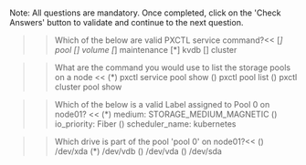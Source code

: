 </br>

Note: All questions are mandatory. Once completed, click on the 'Check Answers' button to validate and continue to the next question.


>> Which of the below are valid PXCTL service command?<< 
[*] pool
[] volume
[*] maintenance
[*] kvdb
[] cluster


>> What are the command you would use to list the storage pools on a node << 
(*) pxctl service pool show
() pxctl pool list
() pxctl cluster pool show


>> Which of the below is a valid Label assigned to Pool 0 on node01? <<
(*) medium: STORAGE_MEDIUM_MAGNETIC
() io_priority: Fiber
() scheduler_name: kubernetes


>> Which drive is part of the pool 'pool 0' on node01?<<
() /dev/xda
(*) /dev/vdb
() /dev/vda
() /dev/sda
